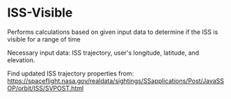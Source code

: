 # ISS-Visible
Performs calculations based on given input data to determine if the ISS is visible for a range of time

Necessary input data:
ISS trajectory, user's longitude, latitude, and elevation.

Find updated ISS trajectory properties from:
https://spaceflight.nasa.gov/realdata/sightings/SSapplications/Post/JavaSSOP/orbit/ISS/SVPOST.html
